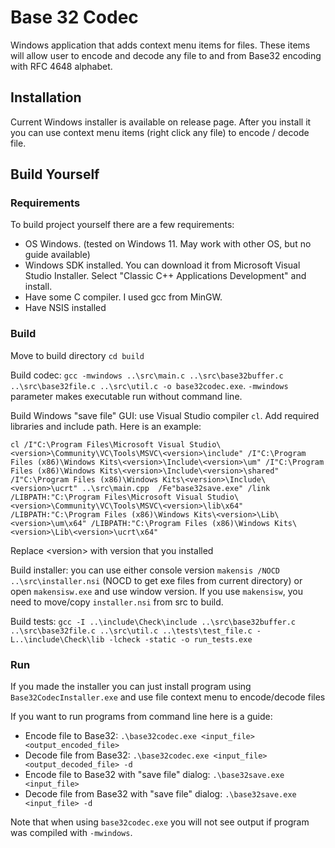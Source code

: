 # Base 32 Codec
Windows application that adds context menu items for files. These items will allow user to encode and decode any file to and from Base32 encoding with RFC 4648 alphabet.

## Installation
Current Windows installer is available on release page. After you install it you can use context menu items (right click any file) to encode / decode file.

## Build Yourself
### Requirements
To build project yourself there are a few requirements:
* OS Windows. (tested on Windows 11. May work with other OS, but no guide available)
* Windows SDK installed. You can download it from Microsoft Visual Studio Installer. Select "Classic C++ Applications Development" and install.
* Have some C compiler. I used gcc from MinGW.
* Have NSIS installed

### Build
Move to build directory `cd build`

Build codec: `gcc -mwindows ..\src\main.c ..\src\base32buffer.c ..\src\base32file.c ..\src\util.c -o base32codec.exe`. `-mwindows` parameter makes executable run without command line.

Build Windows "save file" GUI: use Visual Studio compiler `cl`. Add required libraries and include path. Here is an example: 

`cl /I"C:\Program Files\Microsoft Visual Studio\<version>\Community\VC\Tools\MSVC\<version>\include" /I"C:\Program Files (x86)\Windows Kits\<version>\Include\<version>\um" /I"C:\Program Files (x86)\Windows Kits\<version>\Include\<version>\shared" /I"C:\Program Files (x86)\Windows Kits\<version>\Include\<version>\ucrt" ..\src\main.cpp  /Fe"base32save.exe" /link /LIBPATH:"C:\Program Files\Microsoft Visual Studio\<version>\Community\VC\Tools\MSVC\<version>\lib\x64" /LIBPATH:"C:\Program Files (x86)\Windows Kits\<version>\Lib\<version>\um\x64" /LIBPATH:"C:\Program Files (x86)\Windows Kits\<version>\Lib\<version>\ucrt\x64"`

Replace \<version> with version that you installed

Build installer: you can use either console version `makensis /NOCD ..\src\installer.nsi` (NOCD to get exe files from current directory) or open `makensisw.exe` and use window version. If you use `makensisw`, you need to move/copy `installer.nsi` from src to build.


Build tests: `gcc -I ..\include\Check\include ..\src\base32buffer.c ..\src\base32file.c ..\src\util.c ..\tests\test_file.c -L..\include\Check\lib -lcheck -static -o run_tests.exe`

### Run
If you made the installer you can just install program using `Base32CodecInstaller.exe` and use file context menu to encode/decode files

If you want to run programs from command line here is a guide:
* Encode file to Base32: `.\base32codec.exe <input_file> <output_encoded_file>`
* Decode file from Base32: `.\base32codec.exe <input_file> <output_decoded_file> -d`
* Encode file to Base32 with "save file" dialog: `.\base32save.exe <input_file>`
* Decode file from Base32 with "save file" dialog: `.\base32save.exe <input_file> -d`

Note that when using `base32codec.exe` you will not see output if program was compiled with `-mwindows`.
